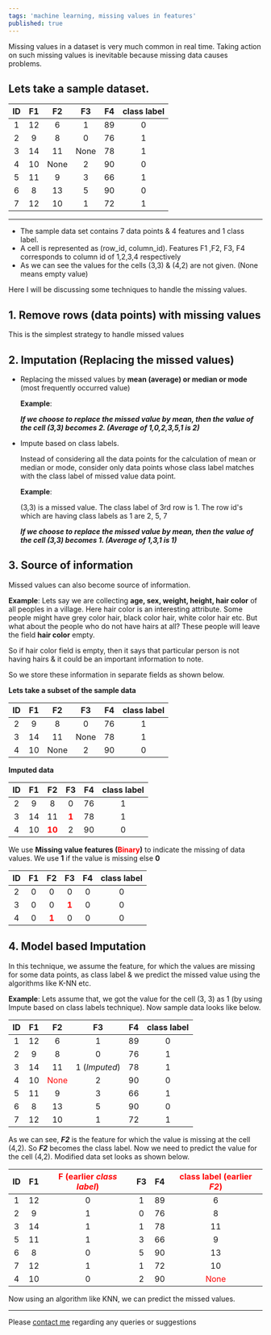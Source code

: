 ```yaml
---
tags: 'machine learning, missing values in features'
published: true
---
```


Missing values in a dataset is very much common in real time. Taking action on such missing values is inevitable because missing data causes problems.

## Lets take a sample dataset.

|  ID  |  F1  | F2  |  F3  |  F4  | class label |
| :---: |:---: |:---:|:---: |:---: |:---: |
|   1  |  12  |  6  |  1  |  89   |  0   |
|   2  |  9   |  8  |  0   |  76  |  1   |
|   3  |  14  |  11 | None |  78  |  1   |
|   4  |  10  | None|  2   |  90  |  0   |
|   5  |  11  |  9  |  3   |  66  |  1   |
|   6  |  8   |  13 |  5   |  90  |  0   |
|   7  |  12  |  10 |  1   |  72  |  1   |

___
- The sample data set contains 7 data points & 4 features and 1 class label.
- A cell is represented as (row_id, column_id). Features F1 ,F2, F3, F4 corresponds to column id of 1,2,3,4 respectively
- As we can see the values for the cells (3,3) & (4,2) are not given. (None means empty value)

Here I will be discussing some techniques to handle the missing values.

## 1. Remove rows (data points) with missing values

This is the simplest strategy to handle missed values

## 2. Imputation (Replacing the missed values)

- Replacing the missed values by **mean (average) or median or mode** (most frequently occurred value)

    __Example__:

    **_If we choose to replace the missed value by mean, then the value of the cell (3,3) becomes 2. (Average of 1,0,2,3,5,1 is 2)_**

- Impute based on class labels.

    Instead of considering all the data points for the calculation of mean or median or mode, consider only data points whose class label matches with the class label of missed value data point.

    __Example__:

    (3,3) is a missed value. The class label of 3rd row is 1. The row id's which are having class labels as 1 are 2, 5, 7

    **_If we choose to replace the missed value by mean, then the value of the cell (3,3) becomes 1. (Average of 1,3,1 is 1)_**

## 3. Source of information

Missed values can also become source of information.

__Example__: Lets say we are collecting **age, sex, weight, height, hair color** of all peoples in a village. Here hair color is an interesting attribute. Some people might have grey color hair, black color hair, white color hair etc. But what about the people who do not have hairs at all? These people will leave the field **hair color** empty.

So if hair color field is empty, then it says that particular person is not having hairs & it could be an important information to note.

So we store these information in separate fields as shown below.

**Lets take a subset of the sample data**

|  ID  |  F1  | F2  |  F3  |  F4  | class label |
| :---: |:---: |:---:|:---: |:---: |:---: |
|   2  |  9   |  8  |  0   |  76  |  1   |
|   3  |  14  |  11 | None |  78  |  1   |
|   4  |  10  | None|  2   |  90  |  0   |

**Imputed data**

|  ID  |  F1  | F2  |  F3  |  F4  | class label |
| :---: |:---: |:---:|:---: |:---: |:---: |
|   2  |  9   |  8  |  0   |  76  |  1   |
|   3  |  14  |  11 | **<span style='color:red'>1</span>** |  78  |  1   |
|   4  |  10  | **<span style='color:red'>10</span>**|  2   |  90  |  0   |

We use **Missing value features (<span style='color:red'>Binary</span>)** to indicate the missing of data values. We use **1** if the value is missing else **0**

|  ID  |  F1  | F2  |  F3  |  F4  | class label |
| :---: |:---: |:---:|:---: |:---: |:---: |
|   2  |  0   |  0  |  0   |  0  |  0   |
|   3  |  0  |  0 | **<span style='color:red'>1</span>** |  0  |  0   |
|   4  |  0  | **<span style='color:red'>1</span>**|  0  |  0  |  0   |

## 4. Model based Imputation

In this technique, we assume the feature, for which the values are missing for some data points, as class label & we predict the missed value using the algorithms like K-NN etc.

__Example__: Lets assume that, we got the value for the cell (3, 3) as 1 (by using Impute based on class labels technique). Now sample data looks like below.


|  ID  |  F1  | F2  |  F3  |  F4  | class label |
| :---: |:---: |:---:|:---: |:---: |:---: |
|   1  |  12  |  6  |  1  |  89   |  0   |
|   2  |  9   |  8  |  0  |  76  |  1   |
|   3  |  14  |  11 |  1 (_Imputed_)  |  78  |  1   |
|   4  |  10  | <span style="color:red">None</span>|  2  |  90  |  0   |
|   5  |  11  |  9  |  3  |  66  |  1   |
|   6  |  8   |  13 |  5  |  90  |  0   |
|   7  |  12  |  10 |  1  |  72  |  1   |

As we can see, **_F2_** is the feature for which the value is missing at the cell (4,2). So **_F2_** becomes the class label. Now we need to predict the value for the cell (4,2). Modified data set looks as shown below.

|  ID  |  F1  | <span style="color:red">F (earlier **_class label_**)</span> |  F3  |  F4  | <span style="color:red">class label (earlier **_F2_**)</span> |
| :---: |:---: |:---:|:---: |:---: |:---: |
|   1  |  12  |  0  |  1  |  89   |  6   |
|   2  |  9   |  1  |  0  |  76  |  8   |
|   3  |  14  |  1 |  1  |  78  |  11   |
|   5  |  11  |  1  |  3  |  66  |  9   |
|   6  |  8   |  0 |  5  |  90  |  13   |
|   7  |  12  |  1 |  1  |  72  |  10   |
|   4  |  10  | 0|  2  |  90  |  <span style="color:red">None</span>   |

Now using an algorithm like KNN, we can predict the missed values.

___

Please <a href="mailto:sachinkalsi15@gmail.com">contact me</a> regarding any queries or suggestions
